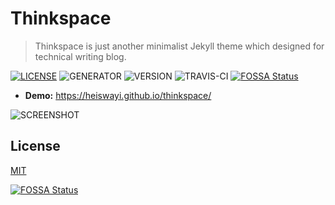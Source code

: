 # Thinkspace

> Thinkspace is just another minimalist Jekyll theme which designed for technical writing blog.

[![LICENSE](https://img.shields.io/badge/license-MIT-blue.svg)](LICENSE) ![GENERATOR](https://img.shields.io/badge/made_with-jekyll-blue.svg) ![VERSION](https://img.shields.io/badge/current_version-2.5-green.svg) ![TRAVIS-CI](https://travis-ci.org/heiswayi/thinkspace.svg?branch=master)
[![FOSSA Status](https://app.fossa.io/api/projects/git%2Bgithub.com%2Fcalini%2Fcalini.github.io.svg?type=shield)](https://app.fossa.io/projects/git%2Bgithub.com%2Fcalini%2Fcalini.github.io?ref=badge_shield)

- **Demo:** https://heiswayi.github.io/thinkspace/

![SCREENSHOT](https://i.imgur.com/1YS078k.png)

## License

[MIT](LICENSE.md)


[![FOSSA Status](https://app.fossa.io/api/projects/git%2Bgithub.com%2Fcalini%2Fcalini.github.io.svg?type=large)](https://app.fossa.io/projects/git%2Bgithub.com%2Fcalini%2Fcalini.github.io?ref=badge_large)